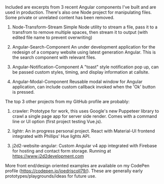 Included are excerpts from 3 recent Angular components I've built and are used in production.  There's also one Node project for manipulating files.  Some private or unrelated content has been removed.  

1) Node-Transform-Stream
Simple Node utility to stream a file, pass it to a transfrom to remove multiple spaces, then stream it to output (with edited file name to prevent overwriting)

2) Angular-Search-Component
An under development application for the redesign of a company website using latest generation Angular.  This is the search component with relevant files.

3) Angular-Notification-Component
A "toast" style notification pop up, can be passed custom styles, timing, and display information at callsite.

4) Angular-Modal-Component
Reusable modal window for Angular application, can include custom callback invoked when the 'Ok' button is pressed.


The top 3 other projects from my GitHub profile are probably:
1) crawler: Prototype for work, this uses Google's new Puppeteer library to crawl a single page app for server side render.  Comes with a command line or UI option (first project testing Vue.js).

2) lightr: An in progress personal project.  React with Material-UI frontend integrated with Phillips' Hue lights API.

3) j2d2-website-angular: Custom Angular v4 app integrated with Firebase for hosting and contact form storage.  Running at https://www.j2d2development.com


More front end/design oriented examples are available on my CodePen profile (https://codepen.io/joedriscoll79/).  These are generally early prototypes/playgrounds/ideas for future use.
